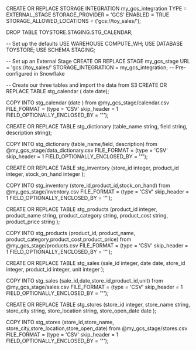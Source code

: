 CREATE OR REPLACE STORAGE INTEGRATION my_gcs_integration
TYPE = EXTERNAL_STAGE
STORAGE_PROVIDER = 'GCS'
ENABLED = TRUE
STORAGE_ALLOWED_LOCATIONS = ('gcs://toy_sales/');

DROP TABLE  TOYSTORE.STAGING.STG_CALENDAR;


-- Set up the defaults
USE WAREHOUSE COMPUTE_WH;
USE DATABASE TOYSTORE;
USE SCHEMA STAGING;

-- Set up an External Stage 
CREATE OR REPLACE STAGE my_gcs_stage
URL = 'gcs://toy_sales/'
STORAGE_INTEGRATION = my_gcs_integration; -- Pre-configured in Snowflake


-- Create our three tables and import the data from S3
CREATE OR REPLACE TABLE stg_calendar
                    (
                     date date);
                    
COPY INTO stg_calendar (date
)
                   from @my_gcs_stage/calendar.csv
                    FILE_FORMAT = (type = 'CSV' skip_header = 1 FIELD_OPTIONALLY_ENCLOSED_BY = '"');
                    

CREATE OR REPLACE TABLE stg_dictionary
                    (table_name string,
                    field string,
                    description string);
                    
COPY INTO stg_dictionary (table_name,field, description)
                   from @my_gcs_stage/data_dictionary.csv
                    FILE_FORMAT = (type = 'CSV' skip_header = 1
                    FIELD_OPTIONALLY_ENCLOSED_BY = '"');
                    

CREATE OR REPLACE TABLE stg_inventory
                    (store_id integer,
                     product_id integer,
                     stock_on_hand integer
                     );
                    
COPY INTO stg_inventory (store_id,product_id,stock_on_hand)
                   from @my_gcs_stage/inventory.csv
                    FILE_FORMAT = (type = 'CSV' skip_header = 1
                    FIELD_OPTIONALLY_ENCLOSED_BY = '"');

CREATE OR REPLACE TABLE stg_products
                    (product_id integer,
                     product_name string,
                     product_category string,
                     product_cost string,
                     product_price string
                     );
                    
COPY INTO stg_products (product_id, product_name, product_category,product_cost,product_price)
                   from @my_gcs_stage/products.csv
                    FILE_FORMAT = (type = 'CSV' skip_header = 1
                    FIELD_OPTIONALLY_ENCLOSED_BY = '"');

CREATE OR REPLACE TABLE stg_sales
                    (sale_id integer,
                     date date,
                     store_id integer,
                     product_id integer,
                     unit integer
                     );
                    
COPY INTO stg_sales (sale_id,date,store_id,product_id,unit)
                   from @my_gcs_stage/sales.csv
                    FILE_FORMAT = (type = 'CSV' skip_header = 1
                    FIELD_OPTIONALLY_ENCLOSED_BY = '"');

CREATE OR REPLACE TABLE stg_stores
                    (store_id integer,
                     store_name string,
                     store_city string,
                     store_location string,
                     store_open_date date
                     );
                    
COPY INTO stg_stores (store_id,store_name, store_city,store_location,store_open_date)
                   from @my_gcs_stage/stores.csv
                    FILE_FORMAT = (type = 'CSV' skip_header = 1
                    FIELD_OPTIONALLY_ENCLOSED_BY = '"');

